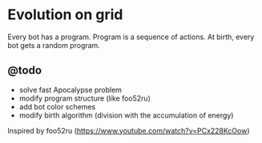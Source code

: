 # Evolution on grid


Every bot has a program. Program is a sequence of actions. At birth, every bot gets a random program. 


## @todo
- solve fast Apocalypse problem
- modify program structure (like foo52ru)
- add bot color schemes
- modify birth algorithm (division with the accumulation of energy) 



Inspired by foo52ru (https://www.youtube.com/watch?v=PCx228KcOow)
